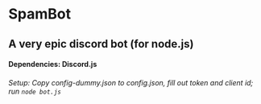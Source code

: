 # SpamBot
## A very epic discord bot (for node.js)
#### Dependencies: Discord.js
###### Setup: Copy config-dummy.json to config.json, fill out token and client id; run `node bot.js`
